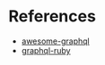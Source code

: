 

# References

+ [awesome-graphql](https://github.com/chentsulin/awesome-graphql)
+ [graphql-ruby](https://rmosolgo.github.io/graphql-ruby/)
